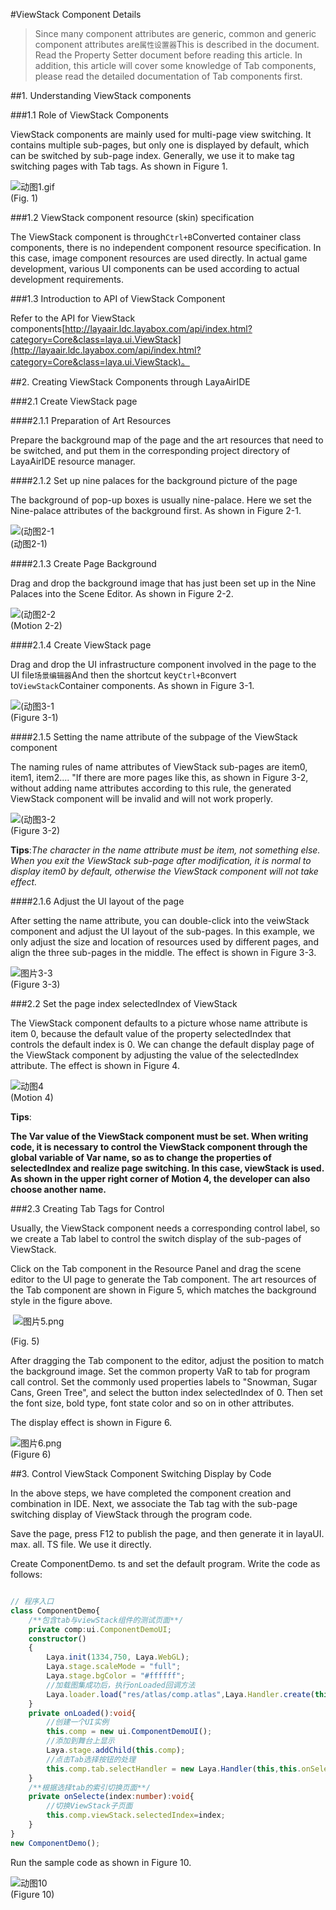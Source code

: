 #ViewStack Component Details

> Since many component attributes are generic, common and generic component attributes are`属性设置器`This is described in the document. Read the Property Setter document before reading this article. In addition, this article will cover some knowledge of Tab components, please read the detailed documentation of Tab components first.

##1. Understanding ViewStack components

###1.1 Role of ViewStack Components

ViewStack components are mainly used for multi-page view switching. It contains multiple sub-pages, but only one is displayed by default, which can be switched by sub-page index. Generally, we use it to make tag switching pages with Tab tags. As shown in Figure 1.

![动图1.gif](img/1.gif)<br/> (Fig. 1)

###1.2 ViewStack component resource (skin) specification

The ViewStack component is through`Ctrl+B`Converted container class components, there is no independent component resource specification. In this case, image component resources are used directly. In actual game development, various UI components can be used according to actual development requirements.

###1.3 Introduction to API of ViewStack Component

Refer to the API for ViewStack components[http://layaair.ldc.layabox.com/api/index.html?category=Core&class=laya.ui.ViewStack](http://layaair.ldc.layabox.com/api/index.html?category=Core&class=laya.ui.ViewStack)。



##2. Creating ViewStack Components through LayaAirIDE

###2.1 Create ViewStack page

####2.1.1 Preparation of Art Resources

Prepare the background map of the page and the art resources that need to be switched, and put them in the corresponding project directory of LayaAirIDE resource manager.

####2.1.2 Set up nine palaces for the background picture of the page

The background of pop-up boxes is usually nine-palace. Here we set the Nine-palace attributes of the background first. As shown in Figure 2-1.

![(动图2-1](img/2-1.gif) <br />(动图2-1)



####2.1.3 Create Page Background

Drag and drop the background image that has just been set up in the Nine Palaces into the Scene Editor. As shown in Figure 2-2.

![(动图2-2](img/2-2.gif)<br/> (Motion 2-2)

####2.1.4 Create ViewStack page

Drag and drop the UI infrastructure component involved in the page to the UI file`场景编辑器`And then the shortcut key`Ctrl+B`convert to`ViewStack`Container components. As shown in Figure 3-1.

![(动图3-1](img/3-1.gif)<br/> (Figure 3-1)



####2.1.5 Setting the name attribute of the subpage of the ViewStack component

The naming rules of name attributes of ViewStack sub-pages are item0, item1, item2.... "If there are more pages like this, as shown in Figure 3-2, without adding name attributes according to this rule, the generated ViewStack component will be invalid and will not work properly.

![(动图3-2](img/3-2.gif)<br/> (Figure 3-2)

**Tips**:*The character in the name attribute must be item, not something else. When you exit the ViewStack sub-page after modification, it is normal to display item0 by default, otherwise the ViewStack component will not take effect.*



####2.1.6 Adjust the UI layout of the page

After setting the name attribute, you can double-click into the veiwStack component and adjust the UI layout of the sub-pages. In this example, we only adjust the size and location of resources used by different pages, and align the three sub-pages in the middle. The effect is shown in Figure 3-3.

​![图片3-3](img/3-3.png)<br/> (Figure 3-3)



###2.2 Set the page index selectedIndex of ViewStack

The ViewStack component defaults to a picture whose name attribute is item 0, because the default value of the property selectedIndex that controls the default index is 0. We can change the default display page of the ViewStack component by adjusting the value of the selectedIndex attribute. The effect is shown in Figure 4.

![动图4](img/4.gif)<br/> (Motion 4)

**Tips**:

**The Var value of the ViewStack component must be set. When writing code, it is necessary to control the ViewStack component through the global variable of Var name, so as to change the properties of selectedIndex and realize page switching. In this case, viewStack is used. As shown in the upper right corner of Motion 4, the developer can also choose another name.**



###2.3 Creating Tab Tags for Control

Usually, the ViewStack component needs a corresponding control label, so we create a Tab label to control the switch display of the sub-pages of ViewStack.

Click on the Tab component in the Resource Panel and drag the scene editor to the UI page to generate the Tab component. The art resources of the Tab component are shown in Figure 5, which matches the background style in the figure above.



​        ![图片5.png](img/5.png)<br/>

(Fig. 5)

After dragging the Tab component to the editor, adjust the position to match the background image. Set the common property VaR to tab for program call control. Set the commonly used properties labels to "Snowman, Sugar Cans, Green Tree", and select the button index selectedIndex of 0. Then set the font size, bold type, font state color and so on in other attributes.

The display effect is shown in Figure 6.

​![图片6.png](img/6.png)<br/>
(Figure 6)



##3. Control ViewStack Component Switching Display by Code

In the above steps, we have completed the component creation and combination in IDE. Next, we associate the Tab tag with the sub-page switching display of ViewStack through the program code.

Save the page, press F12 to publish the page, and then generate it in layaUI. max. all. TS file. We use it directly.



Create ComponentDemo. ts and set the default program. Write the code as follows:


```typescript

// 程序入口
class ComponentDemo{
    /**包含tab与viewStack组件的测试页面**/
    private comp:ui.ComponentDemoUI;
    constructor()
    {
        Laya.init(1334,750, Laya.WebGL);
        Laya.stage.scaleMode = "full";
        Laya.stage.bgColor = "#ffffff";
        //加载图集成功后，执行onLoaded回调方法
        Laya.loader.load("res/atlas/comp.atlas",Laya.Handler.create(this,this.onLoaded));
    }
    private onLoaded():void{
        //创建一个UI实例
        this.comp = new ui.ComponentDemoUI();
        //添加到舞台上显示
        Laya.stage.addChild(this.comp);
        //点击Tab选择按钮的处理
        this.comp.tab.selectHandler = new Laya.Handler(this,this.onSelecte);
    }
    /**根据选择tab的索引切换页面**/
    private onSelecte(index:number):void{
        //切换ViewStack子页面
		this.comp.viewStack.selectedIndex=index;
    }
}
new ComponentDemo();
```


Run the sample code as shown in Figure 10.

![动图10](img/1.gif)<br/> (Figure 10)